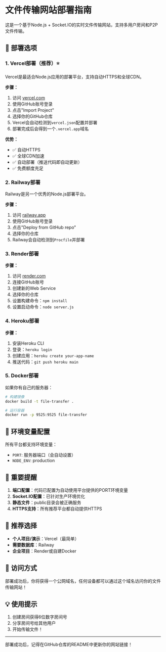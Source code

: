 # 文件传输网站部署指南

这是一个基于Node.js + Socket.IO的实时文件传输网站，支持多用户房间和P2P文件传输。

## 🚀 部署选项

### 1. Vercel部署（推荐）⭐

Vercel是最适合Node.js应用的部署平台，支持自动HTTPS和全球CDN。

**步骤：**
1. 访问 [vercel.com](https://vercel.com)
2. 使用GitHub账号登录
3. 点击"Import Project"
4. 选择你的GitHub仓库
5. Vercel会自动检测到`vercel.json`配置并部署
6. 部署完成后会得到一个`.vercel.app`域名

**优势：**
- ✅ 自动HTTPS
- ✅ 全球CDN加速
- ✅ 自动部署（推送代码即自动更新）
- ✅ 免费额度充足

### 2. Railway部署

Railway是另一个优秀的Node.js部署平台。

**步骤：**
1. 访问 [railway.app](https://railway.app)
2. 使用GitHub账号登录
3. 点击"Deploy from GitHub repo"
4. 选择你的仓库
5. Railway会自动检测到`Procfile`并部署

### 3. Render部署

**步骤：**
1. 访问 [render.com](https://render.com)
2. 连接GitHub账号
3. 创建新的Web Service
4. 选择你的仓库
5. 设置构建命令：`npm install`
6. 设置启动命令：`node server.js`

### 4. Heroku部署

**步骤：**
1. 安装Heroku CLI
2. 登录：`heroku login`
3. 创建应用：`heroku create your-app-name`
4. 推送代码：`git push heroku main`

### 5. Docker部署

如果你有自己的服务器：

```bash
# 构建镜像
docker build -t file-transfer .

# 运行容器
docker run -p 9525:9525 file-transfer
```

## 🔧 环境变量配置

所有平台都支持环境变量：
- `PORT`: 服务器端口（会自动设置）
- `NODE_ENV`: production

## 📝 重要提醒

1. **端口配置**：代码已配置为自动使用平台提供的PORT环境变量
2. **Socket.IO配置**：已针对生产环境优化
3. **静态文件**：public目录会被正确服务
4. **HTTPS支持**：所有推荐平台都自动提供HTTPS

## 🎯 推荐选择

- **个人项目/演示**：Vercel（最简单）
- **需要数据库**：Railway
- **企业项目**：Render或自建Docker

## 🔗 访问方式

部署成功后，你将获得一个公网域名，任何设备都可以通过这个域名访问你的文件传输网站！

## 💡 使用提示

1. 创建房间获得6位数字房间号
2. 分享房间号给其他用户
3. 开始传输文件！

---

部署成功后，记得在GitHub仓库的README中更新你的网站链接！
